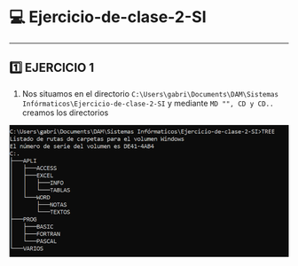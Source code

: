 [img1]: https://github.com/Grxbriel/Ejercicio-de-clase-2-SI/blob/850d45e9176a8bb6298851118ff2b02d1d3eb877/1.png "Imagen1"


# 💻 Ejercicio-de-clase-2-SI
---
## 1️⃣ EJERCICIO 1

1. Nos situamos en el directorio `C:\Users\gabri\Documents\DAM\Sistemas Infórmaticos\Ejercicio-de-clase-2-SI` y mediante `MD "", CD y CD..` creamos los directorios

![Imagen 1][img1]


